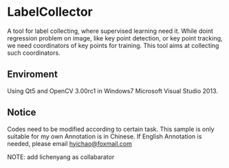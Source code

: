 # LabelCollector 
A tool for label collecting, where supervised learning need it. While doint regression problem on image, like key point detection, or key point tracking, we need coordinators of key points for training. This tool aims at collecting such coordinators.
## Enviroment
Using Qt5 and OpenCV 3.00rc1 in Windows7 Microsoft Visual Studio 2013.
## Notice
Codes need to be modified according to certain task.
This sample is only suitable for my own
Annotation is in Chinese. If English Annotation is needed, please email hyichao@foxmail.com

NOTE: add lichenyang as collabarator
